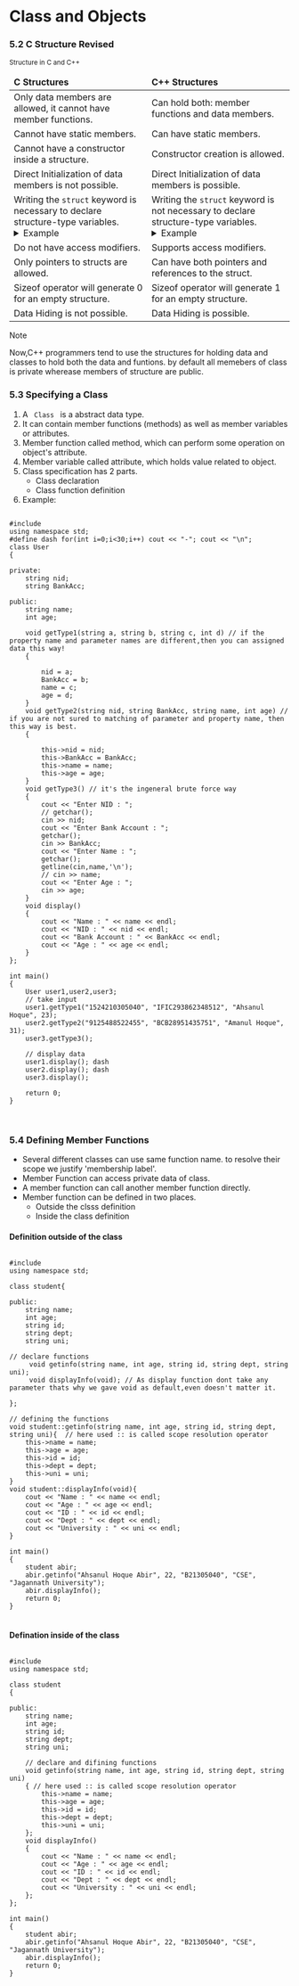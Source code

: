 # Class and Objects

### 5.2 C Structure Revised

<table>
      <small>Structure in C and C++</small>
      <thead>
        <td><strong>C Structures</strong></td>
        <td><strong>C++ Structures</strong></td>
      </thead>
      <tbody>
        <tr>
          <td>
            Only data members are allowed, it cannot have member functions.
          </td>
          <td>Can hold both: member functions and data members.</td>
        </tr>
        <tr>
          <td>Cannot have static members.</td>
          <td>Can have static members.</td>
        </tr>
        <tr>
          <td>Cannot have a constructor inside a structure.</td>
          <td>Constructor creation is allowed.</td>
        </tr>
        <tr>
          <td>Direct Initialization of data members is not possible.</td>
          <td>Direct Initialization of data members is possible.</td>
        </tr>
        <tr>
          <td>
            Writing the <code>struct</code> keyword is necessary to declare structure-type variables.
           <details>
      <summary>Example</summary>
      <pre>
        <code>
          // declare a variable: 
          struct structName a;
        </code>
      </pre>
    </details>
          </td>
          <td>
            Writing the <code>struct</code> keyword is not necessary to declare structure-type variables.
           <details>
      <summary>Example</summary>
      <pre>
        <code>
          // declare a variable: 
        structName a;
        </code>
      </pre>
    </details>
          </td>
        </tr>
        <tr>
          <td>Do not have access modifiers.</td>
          <td>Supports access modifiers.</td>
        </tr>
        <tr>
          <td>Only pointers to structs are allowed.</td>
          <td>Can have both pointers and references to the struct.</td>
        </tr>
        <tr>
          <td>Sizeof operator will generate 0 for an empty structure.</td>
          <td>Sizeof operator will generate 1 for an empty structure.</td>
        </tr>
        <tr>
          <td>Data Hiding is not possible.</td>
          <td>Data Hiding is possible.</td>
        </tr>
      </tbody>
</table>


> [!NOTE]
> Now,C++ programmers tend to use the structures for holding data and classes to hold both the data and funtions.
> by default all memebers of class is private wherease members of structure are public.


### 5.3 Specifying a Class

1. A <code> Class </code> is a abstract data type.
2. It can contain member functions (methods) as well as member variables or attributes.
3. Member function called method, which can perform some operation on object's attribute.
4. Member variable called attribute, which holds value related to object.
5. Class specification has 2 parts.
    - Class declaration
    - Class function definition
6. Example:
<pre>
<code>
#include<bits/stdc++.h>
using namespace std;
#define dash for(int i=0;i<30;i++) cout << "-"; cout << "\n";
class User
{

private:
    string nid;
    string BankAcc;

public:
    string name;
    int age;

    void getType1(string a, string b, string c, int d) // if the property name and parameter names are different,then you can assigned data this way!
    {

        nid = a;
        BankAcc = b;
        name = c;
        age = d;
    }
    void getType2(string nid, string BankAcc, string name, int age) // if you are not sured to matching of parameter and property name, then this way is best.
    {

        this->nid = nid;
        this->BankAcc = BankAcc;
        this->name = name;
        this->age = age;
    }
    void getType3() // it's the ingeneral brute force way
    {
        cout << "Enter NID : ";
        // getchar();
        cin >> nid;
        cout << "Enter Bank Account : ";
        getchar();
        cin >> BankAcc;
        cout << "Enter Name : ";
        getchar();
        getline(cin,name,'\n');
        // cin >> name;
        cout << "Enter Age : ";
        cin >> age;
    }
    void display()
    {
        cout << "Name : " << name << endl;
        cout << "NID : " << nid << endl;
        cout << "Bank Account : " << BankAcc << endl;
        cout << "Age : " << age << endl;
    }
};

int main()
{
    User user1,user2,user3;
    // take input 
    user1.getType1("1524210305040", "IFIC293862348512", "Ahsanul Hoque", 23);
    user2.getType2("9125488522455", "BCB28951435751", "Amanul Hoque", 31);
    user3.getType3();

    // display data 
    user1.display(); dash
    user2.display(); dash
    user3.display();

    return 0;
}

</code>
</pre>


### 5.4 Defining Member Functions

- Several different classes can use same function name. to resolve their scope we justify 'membership label'.
- Member Function can access private data of class.
- A member function can call another member function directly.
- Member function can be defined in two places.
    - Outside the clsss definition
    - Inside the class definition

#### Definition outside of the class
<pre>
<code>
#include<bits/stdc++.h>
using namespace std;

class student{

public:
    string name;
    int age;
    string id;
    string dept;
    string uni;

// declare functions 
     void getinfo(string name, int age, string id, string dept, string uni);
     void displayInfo(void); // As display function dont take any parameter thats why we gave void as default,even doesn't matter it.  

};

// defining the functions 
void student::getinfo(string name, int age, string id, string dept, string uni){  // here used :: is called scope resolution operator
    this->name = name;
    this->age = age;
    this->id = id;
    this->dept = dept;
    this->uni = uni;
}
void student::displayInfo(void){
    cout << "Name : " << name << endl;
    cout << "Age : " << age << endl;
    cout << "ID : " << id << endl;
    cout << "Dept : " << dept << endl;
    cout << "University : " << uni << endl;
}

int main()
{
    student abir;
    abir.getinfo("Ahsanul Hoque Abir", 22, "B21305040", "CSE", "Jagannath University");
    abir.displayInfo();
    return 0;
}
</code>
</pre>

#### Defination inside of the class

<pre>
<code>
#include<bits/stdc++.h>
using namespace std;

class student
{

public:
    string name;
    int age;
    string id;
    string dept;
    string uni;

    // declare and difining functions
    void getinfo(string name, int age, string id, string dept, string uni)
    { // here used :: is called scope resolution operator
        this->name = name;
        this->age = age;
        this->id = id;
        this->dept = dept;
        this->uni = uni;
    };
    void displayInfo()
    {
        cout << "Name : " << name << endl;
        cout << "Age : " << age << endl;
        cout << "ID : " << id << endl;
        cout << "Dept : " << dept << endl;
        cout << "University : " << uni << endl;
    };
};

int main()
{
    student abir;
    abir.getinfo("Ahsanul Hoque Abir", 22, "B21305040", "CSE", "Jagannath University");
    abir.displayInfo();
    return 0;
}

</code>
</pre>


























